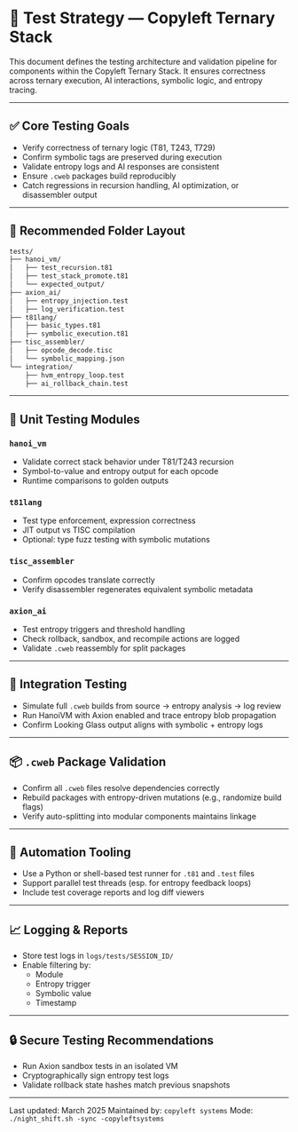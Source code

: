 # 🧪 Test Strategy — Copyleft Ternary Stack

This document defines the testing architecture and validation pipeline for components within the Copyleft Ternary Stack. It ensures correctness across ternary execution, AI interactions, symbolic logic, and entropy tracing.

---

## ✅ Core Testing Goals

- Verify correctness of ternary logic (T81, T243, T729)
- Confirm symbolic tags are preserved during execution
- Validate entropy logs and AI responses are consistent
- Ensure `.cweb` packages build reproducibly
- Catch regressions in recursion handling, AI optimization, or disassembler output

---

## 📁 Recommended Folder Layout

```bash
tests/
├── hanoi_vm/
│   ├── test_recursion.t81
│   ├── test_stack_promote.t81
│   └── expected_output/
├── axion_ai/
│   ├── entropy_injection.test
│   ├── log_verification.test
├── t81lang/
│   ├── basic_types.t81
│   ├── symbolic_execution.t81
├── tisc_assembler/
│   ├── opcode_decode.tisc
│   └── symbolic_mapping.json
└── integration/
    ├── hvm_entropy_loop.test
    ├── ai_rollback_chain.test
```

---

## 🧮 Unit Testing Modules

### `hanoi_vm`
- Validate correct stack behavior under T81/T243 recursion
- Symbol-to-value and entropy output for each opcode
- Runtime comparisons to golden outputs

### `t81lang`
- Test type enforcement, expression correctness
- JIT output vs TISC compilation
- Optional: type fuzz testing with symbolic mutations

### `tisc_assembler`
- Confirm opcodes translate correctly
- Verify disassembler regenerates equivalent symbolic metadata

### `axion_ai`
- Test entropy triggers and threshold handling
- Check rollback, sandbox, and recompile actions are logged
- Validate `.cweb` reassembly for split packages

---

## 🔁 Integration Testing

- Simulate full `.cweb` builds from source → entropy analysis → log review
- Run HanoiVM with Axion enabled and trace entropy blob propagation
- Confirm Looking Glass output aligns with symbolic + entropy logs

---

## 📦 `.cweb` Package Validation

- Confirm all `.cweb` files resolve dependencies correctly
- Rebuild packages with entropy-driven mutations (e.g., randomize build flags)
- Verify auto-splitting into modular components maintains linkage

---

## 🧪 Automation Tooling

- Use a Python or shell-based test runner for `.t81` and `.test` files
- Support parallel test threads (esp. for entropy feedback loops)
- Include test coverage reports and log diff viewers

---

## 📈 Logging & Reports

- Store test logs in `logs/tests/SESSION_ID/`
- Enable filtering by:
  - Module
  - Entropy trigger
  - Symbolic value
  - Timestamp

---

## 🔒 Secure Testing Recommendations

- Run Axion sandbox tests in an isolated VM
- Cryptographically sign entropy test logs
- Validate rollback state hashes match previous snapshots

---

Last updated: March 2025
Maintained by: `copyleft systems`
Mode: `./night_shift.sh -sync -copyleftsystems`

